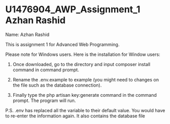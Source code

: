 # U1476904_AWP_Assignment_1 Azhan Rashid

Name: Azhan Rashid


This is assignment 1 for Advanced Web Programming.


Please note for Windows users. Here is the installation for Window users:

1) Once downloaded, go to the directory and input composer install command in command prompt.

2) Rename the .env.example to example (you might need to changes on the file such as the database connection).

3) Finally type the php artisan key:generate command in the command prompt. The program will run.

P.S. .env has replaced all the variable to their default value. You would have to re-enter the information again. It also contains the database file

